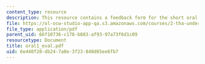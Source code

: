 ```yaml
---
content_type: resource
description: This resource contains a feedback form for the short oral presentation.
file: https://ol-ocw-studio-app-qa.s3.amazonaws.com/courses/2-tha-undergraduate-thesis-for-course-2-a-january-iap-2007/6e440f20db247a0e3f23840d65ee6fb7_oral1_eval.pdf
file_type: application/pdf
parent_uid: 66f10736-c178-b883-af93-97a73f6d1c09
resourcetype: Document
title: oral1_eval.pdf
uid: 6e440f20-db24-7a0e-3f23-840d65ee6fb7
---
```

